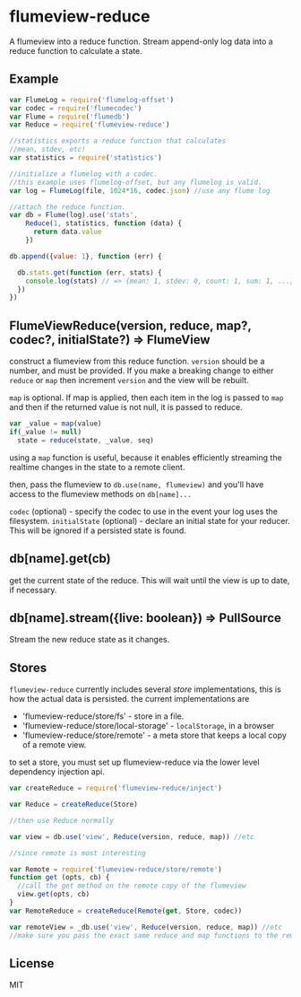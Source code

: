 # flumeview-reduce

A flumeview into a reduce function.
Stream append-only log data into a reduce function to calculate a state.

## Example

``` js
var FlumeLog = require('flumelog-offset')
var codec = require('flumecodec')
var Flume = require('flumedb')
var Reduce = require('flumeview-reduce')

//statistics exports a reduce function that calculates
//mean, stdev, etc!
var statistics = require('statistics')

//initialize a flumelog with a codec.
//this example uses flumelog-offset, but any flumelog is valid.
var log = FlumeLog(file, 1024*16, codec.json) //use any flume log

//attach the reduce function.
var db = Flume(log).use('stats',
    Reduce(1, statistics, function (data) {
      return data.value
    })

db.append({value: 1}, function (err) {

  db.stats.get(function (err, stats) {
    console.log(stats) // => {mean: 1, stdev: 0, count: 1, sum: 1, ...}
  })
})
```

## FlumeViewReduce(version, reduce, map?, codec?, initialState?) => FlumeView

construct a flumeview from this reduce function. `version` should be a number,
and must be provided. If you make a breaking change to either `reduce` or `map`
then increment `version` and the view will be rebuilt.

`map` is optional. If map is applied, then each item in the log is passed to `map`
and then if the returned value is not null, it is passed to reduce.

``` js
var _value = map(value)
if(_value != null)
  state = reduce(state, _value, seq)
```

using a `map` function is useful, because it enables efficiently streaming the realtime
changes in the state to a remote client.

then, pass the flumeview to `db.use(name, flumeview)`
and you'll have access to the flumeview methods on `db[name]...`

`codec` (optional) - specify the codec to use in the event your log uses the filesystem.
`initialState` (optional) - declare an initial state for your reducer. This will be ignored if a persisted state is found.

## db[name].get(cb)

get the current state of the reduce. This will wait until the view is up to date, if necessary.

## db[name].stream({live: boolean}) => PullSource

Stream the new reduce state as it changes.

## Stores

`flumeview-reduce` currently includes several _store_ implementations,
this is how the actual data is persisted. the current implementations are

* 'flumeview-reduce/store/fs' - store in a file.
* 'flumeview-reduce/store/local-storage' - `localStorage`, in a browser
* 'flumeview-reduce/store/remote' - a meta store that keeps a local copy of a remote view.

to set a store, you must set up flumeview-reduce via the lower level dependency injection api.

``` js
var createReduce = require('flumeview-reduce/inject')

var Reduce = createReduce(Store)

//then use Reduce normally

var view = db.use('view', Reduce(version, reduce, map)) //etc

//since remote is most interesting

var Remote = require('flumeview-reduce/store/remote')
function get (opts, cb) {
  //call the get method on the remote copy of the flumeview
  view.get(opts, cb)
}
var RemoteReduce = createReduce(Remote(get, Store, codec))

var remoteView = _db.use('view', Reduce(version, reduce, map)) //etc
//make sure you pass the exact same reduce and map functions to the remote view!
```

## License

MIT

